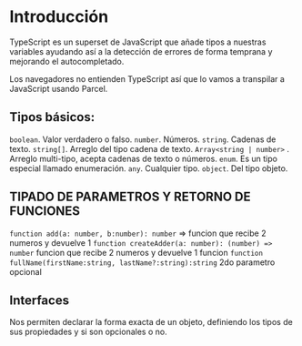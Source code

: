 # Introducción

TypeScript es un superset de JavaScript que añade tipos a nuestras variables ayudando así a la detección de errores de forma temprana y mejorando el autocompletado.

Los navegadores no entienden TypeScript así que lo vamos a transpilar a JavaScript usando Parcel.

## Tipos básicos:

`boolean`. Valor verdadero o falso.
`number`. Números.
`string`. Cadenas de texto.
`string[]`. Arreglo del tipo cadena de texto.
`Array<string | number>` . Arreglo multi-tipo, acepta cadenas de texto o números.
`enum`. Es un tipo especial llamado enumeración.
`any`. Cualquier tipo.
`object`. Del tipo objeto.

## TIPADO DE PARAMETROS Y RETORNO DE FUNCIONES

`function add(a: number, b:number): number` => funcion que recibe 2 numeros y devuelve 1
`function createAdder(a: number): (number) => number` funcion que recibe 2 numeros y devuelve 1 funcion
`function fullName(firstName:string, lastName?:string):string` 2do parametro opcional

## Interfaces

Nos permiten declarar la forma exacta de un objeto, definiendo los tipos de sus propiedades y si son opcionales o no.
